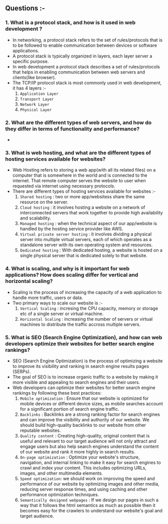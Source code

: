 ## Questions :-

### 1. What is a protocol stack, and how is it used in web development ?
- In networking, a protocol stack refers to the set of rules/protocols that is to be followed to enable communication between devices or software applications.
- A protocol stack is typically organized in layers, each layer server a specific purpose.
- In web development a protocol stack describes a set of rules/protocols that helps in enabling communication between web servers and clients(like browser).
- The TCP/IP protocol stack is most commonly used in web development, it has 4 layers :-
    1. `Application Layer`
    2. `Transport Layer`
    3. `Network Layer`
    4. `Physical Layer`

### 2. What are the different types of web servers, and how do they differ in terms of functionality and performance?
- 

### 3. What is web hosting, and what are the different types of hosting services available for websites?
- Web Hosting refers to storing a web app(with all its related files) on a computer that is somewhere in the world and is connected to the internet. That remote computer serves the website to user when requested via internet using necessary protocols.
- There are different types of hosting services available for websites :-
    1. `Shared hosting` : two or more app/websitess share the same resource on the server.
    2. `Cloud hosting` : it involves hosting a website on a network of interconnected servers that work together to provide high availability and scalability. 
    3. `Managed hosting` : when the technical aspect of our app/website is handled by the hosting service provider like AWS. 
    4. `Virtual private server hosting` : it involves dividing a physical server into multiple virtual servers, each of which operates as a standalone server with its own operating system and resources.
    5. `Dedicated hosting` : With dedicated hosting, a website is hosted on a single physical server that is dedicated solely to that website.

### 4. What is scaling, and why is it important for web applications? How does scaling differ for vertical and horizontal scaling?
- Scaling is the process of increasing the capacity of a web application to handle more traffic,
users or data.
- Two primary ways to scale our website is :-
    1. `Vertical Scaling` : incresing the CPU capacity, memory or storage etc of a single server or virtual machine.
    2. `Horizontal Scaling` : increasing the number of servers or virtual machines to distribute the traffic accross multiple servers.

### 5. What is SEO (Search Engine Optimization), and how can web developers optimize their websites for better search engine rankings?
- SEO (Search Engine Optimization) is the process of optimizing a website to improve its visibility and ranking in search engine results pages (SERPs).
- The goal of SEO is to increase organic traffic to a website by making it more visible and appealing to search engines and their users.
- Web developers can optimize their websites for better search engine rankings by following these best practices:
    1. `Mobile optimization` : Ensure that our website is optimized for mobile devices or different device sizes, as mobile searches account for a significant portion of search engine traffic.
    2. `Backlinks` : Backlinks are a strong ranking factor for search engines and can improve the visibility and authority of our website. We should build high-quality backlinks to our website from other reputable websites.
    3. `Quality content` : Creating high-quality, original content that is useful and relevant to our target audience will not only attract and engage users but also help search engines understand the content of our website and rank it more highly in search results.
    4. `On-page optimization` : Optimize your website's structure, navigation, and internal linking to make it easy for search engines to crawl and index your content. This includes optimizing URLs, images, and other multimedia elements.
    5. `Speed optimization`: we should work on improving the speed and performance of our website by optimizing images and other media, reducing server response times, and using caching and other performance optimization techniques.
    6. `Semantically designed webpages` : If we design our pages in such a way that it follows the html semantics as much as possible then it becomes easy for the crawlers to understand our website's goal and target audience.
